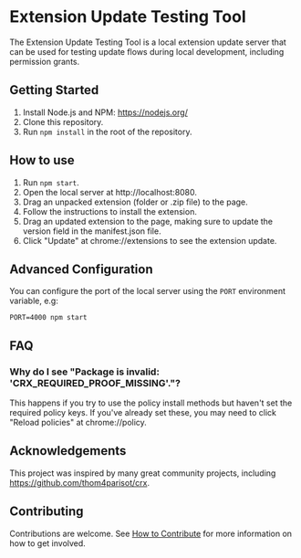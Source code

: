 # Extension Update Testing Tool

The Extension Update Testing Tool is a local extension update server that can be used for testing update flows during local development, including permission grants.

## Getting Started

1. Install Node.js and NPM: https://nodejs.org/
1. Clone this repository.
1. Run `npm install` in the root of the repository.

## How to use

1. Run `npm start`.
1. Open the local server at http://localhost:8080.
1. Drag an unpacked extension (folder or .zip file) to the page.
1. Follow the instructions to install the extension.
1. Drag an updated extension to the page, making sure to update the version field in the manifest.json file.
1. Click "Update" at chrome://extensions to see the extension update.

## Advanced Configuration

You can configure the port of the local server using the `PORT` environment variable, e.g:

```
PORT=4000 npm start
```

## FAQ

### Why do I see "Package is invalid: 'CRX_REQUIRED_PROOF_MISSING'."?

This happens if you try to use the policy install methods but haven't set the required policy keys. If you've already set these, you may need to click "Reload policies" at chrome://policy.

## Acknowledgements

This project was inspired by many great community projects, including https://github.com/thom4parisot/crx.

## Contributing

Contributions are welcome. See [How to Contribute](docs/contributing.md) for more information on how to get involved.

